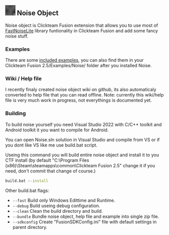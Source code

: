 
## ![Logo](Noise/Icon.png) Noise Object

Noise object is Clickteam Fusion extension that allows you to use most of [FastNoiseLite](https://github.com/Auburn/FastNoiseLite) library funtionality in Clickteam Fusion and add some fancy noise stuff.


### Examples

There are some [included examples](Examples/Noise/), you can also find them in your Clickteam Fusion 2.5/Examples/Noise/ folder after you installed Noise.


### Wiki / Help file

I recently finaly created noise object wiki on github, its also automaticaly converted to help file that you can read offline.
Note: currently this wiki/help file is very much work in progress, not everythings is documented yet.


### Building

To build noise yourself you need Visual Studio 2022 with C/C++ toolkit and Android toolkit it you want to compile for Android.

You can open Noise.sln solution in Visual Studio and compile from VS or if you dont like VS like me use build.bat script.

Useing this command you will build entire noise object and install it to you CTF install (by default "C:\Program Files (x86)\Steam\steamapps\common\Clickteam Fusion 2.5\" change it if you need, don't commit that change of course.)
```cmd
build.bat --install
```

Other build.bat flags:

- `--fast` Build only Windows Edittime and Runtime.
- `--debug` Build useing debug configuration.
- `--clean` Clean the build directory and build.
- `--bundle` Bundle noise object, help file and example into single zip file.
- `--sdkconfig` Create "FusionSDKConfig.ini" file with default settings in parent directory.